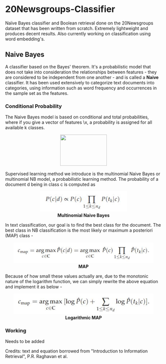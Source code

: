 # 20Newsgroups-Classifier

Naïve Bayes classifier and Boolean retrieval done on the 20Newsgroups dataset that has been written from scratch. Extremely lightweight and produces decent results. Also currently working on classification using word embedding's.

## Naive Bayes
A classifier based on the Bayes' theorem. It's a probabilistic model that does not take into consideration the relationships between features - they are considered to be independent from one another - and is called a __Naive__ classifier. It has been used extensively to categorize text documents into categories, using information such as word frequency and occurrences in the sample set as the features.

### Conditional Probability
The Naive Bayes model is based on conditional and total probabilities, where if you give a vector of features \x, a probability is assigned for all available k classes.

<p align="center">
  <img width="150" height="100" src="http://latex.codecogs.com/svg.latex?P%28C_%7Bk%7D%7Cx_%7B1%7D%2Cx_%7B2%7D%2C.....%2C_%7Bn%7D%29"><br>
</p>

Supervised learning method we introduce is the multinomial Naive Bayes or multinomial NB model, a probabilistic learning method. The probability of a document d being in class c is computed as

<p align="center">
  <img width="280" height="65" src="assets/NB.JPG"><br>
  <b>Multinomial Naive Bayes</b>
</p>

In text classification, our goal is to find the best class for the document. The best class in NB classification is the most likely or maximum a posteriori (MAP) class -

<p align="center">
  <img width="450" height="65" src="assets/Cmap.JPG"><br>
  <b>MAP</b>
</p>

Because of how small these values actually are, due to the monotonic nature of the logarithm function, we can simply rewrite the above equation and implement it as below -

<p align="center">
  <img width="450" height="65" src="assets/Cmap_log.JPG"><br>
  <b>Logarithmic MAP</b>
</p>

### Working

Needs to be added


Credits: text and equation borrowed from "Introduction to Information Retrieval", P.R. Raghavan et al.
